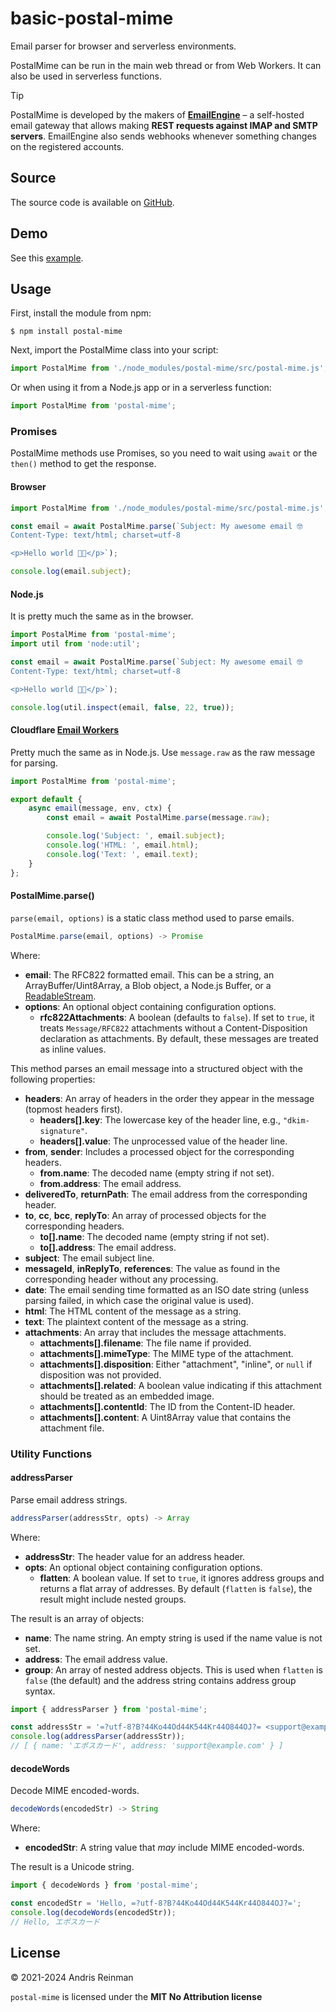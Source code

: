 # basic-postal-mime

Email parser for browser and serverless environments.

PostalMime can be run in the main web thread or from Web Workers. It can also be used in serverless functions.

> [!TIP]
> PostalMime is developed by the makers of **[EmailEngine](https://emailengine.app/?utm_source=github&utm_campaign=imapflow&utm_medium=readme-link)** – a self-hosted email gateway that allows making **REST requests against IMAP and SMTP servers**. EmailEngine also sends webhooks whenever something changes on the registered accounts.

## Source

The source code is available on [GitHub](https://github.com/postalsys/postal-mime).

## Demo

See this [example](https://kreata.ee/postal-mime/example/).

## Usage

First, install the module from npm:

```
$ npm install postal-mime
```

Next, import the PostalMime class into your script:

```js
import PostalMime from './node_modules/postal-mime/src/postal-mime.js';
```

Or when using it from a Node.js app or in a serverless function:

```js
import PostalMime from 'postal-mime';
```

### Promises

PostalMime methods use Promises, so you need to wait using `await` or the `then()` method to get the response.

#### Browser

```js
import PostalMime from './node_modules/postal-mime/src/postal-mime.js';

const email = await PostalMime.parse(`Subject: My awesome email 🤓
Content-Type: text/html; charset=utf-8

<p>Hello world 😵‍💫</p>`);

console.log(email.subject);
```

#### Node.js

It is pretty much the same as in the browser.

```js
import PostalMime from 'postal-mime';
import util from 'node:util';

const email = await PostalMime.parse(`Subject: My awesome email 🤓
Content-Type: text/html; charset=utf-8

<p>Hello world 😵‍💫</p>`);

console.log(util.inspect(email, false, 22, true));
```

#### Cloudflare [Email Workers](https://developers.cloudflare.com/email-routing/email-workers/)

Pretty much the same as in Node.js. Use `message.raw` as the raw message for parsing.

```js
import PostalMime from 'postal-mime';

export default {
    async email(message, env, ctx) {
        const email = await PostalMime.parse(message.raw);

        console.log('Subject: ', email.subject);
        console.log('HTML: ', email.html);
        console.log('Text: ', email.text);
    }
};
```

#### PostalMime.parse()

`parse(email, options)` is a static class method used to parse emails.

```js
PostalMime.parse(email, options) -> Promise
```

Where:

-   **email**: The RFC822 formatted email. This can be a string, an ArrayBuffer/Uint8Array, a Blob object, a Node.js Buffer, or a [ReadableStream](https://developer.mozilla.org/en-US/docs/Web/API/ReadableStream).
-   **options**: An optional object containing configuration options.
    -   **rfc822Attachments**: A boolean (defaults to `false`). If set to `true`, it treats `Message/RFC822` attachments without a Content-Disposition declaration as attachments. By default, these messages are treated as inline values.

This method parses an email message into a structured object with the following properties:

-   **headers**: An array of headers in the order they appear in the message (topmost headers first).
    -   **headers[].key**: The lowercase key of the header line, e.g., `"dkim-signature"`.
    -   **headers[].value**: The unprocessed value of the header line.
-   **from**, **sender**: Includes a processed object for the corresponding headers.
    -   **from.name**: The decoded name (empty string if not set).
    -   **from.address**: The email address.
-   **deliveredTo**, **returnPath**: The email address from the corresponding header.
-   **to**, **cc**, **bcc**, **replyTo**: An array of processed objects for the corresponding headers.
    -   **to[].name**: The decoded name (empty string if not set).
    -   **to[].address**: The email address.
-   **subject**: The email subject line.
-   **messageId**, **inReplyTo**, **references**: The value as found in the corresponding header without any processing.
-   **date**: The email sending time formatted as an ISO date string (unless parsing failed, in which case the original value is used).
-   **html**: The HTML content of the message as a string.
-   **text**: The plaintext content of the message as a string.
-   **attachments**: An array that includes the message attachments.
    -   **attachments[].filename**: The file name if provided.
    -   **attachments[].mimeType**: The MIME type of the attachment.
    -   **attachments[].disposition**: Either "attachment", "inline", or `null` if disposition was not provided.
    -   **attachments[].related**: A boolean value indicating if this attachment should be treated as an embedded image.
    -   **attachments[].contentId**: The ID from the Content-ID header.
    -   **attachments[].content**: A Uint8Array value that contains the attachment file.

### Utility Functions

#### addressParser

Parse email address strings.

```js
addressParser(addressStr, opts) -> Array
```

Where:

-   **addressStr**: The header value for an address header.
-   **opts**: An optional object containing configuration options.
    -   **flatten**: A boolean value. If set to `true`, it ignores address groups and returns a flat array of addresses. By default (`flatten` is `false`), the result might include nested groups.

The result is an array of objects:

-   **name**: The name string. An empty string is used if the name value is not set.
-   **address**: The email address value.
-   **group**: An array of nested address objects. This is used when `flatten` is `false` (the default) and the address string contains address group syntax.

```js
import { addressParser } from 'postal-mime';

const addressStr = '=?utf-8?B?44Ko44Od44K544Kr44O844OJ?= <support@example.com>';
console.log(addressParser(addressStr));
// [ { name: 'エポスカード', address: 'support@example.com' } ]
```

#### decodeWords

Decode MIME encoded-words.

```js
decodeWords(encodedStr) -> String
```

Where:

-   **encodedStr**: A string value that _may_ include MIME encoded-words.

The result is a Unicode string.

```js
import { decodeWords } from 'postal-mime';

const encodedStr = 'Hello, =?utf-8?B?44Ko44Od44K544Kr44O844OJ?=';
console.log(decodeWords(encodedStr));
// Hello, エポスカード
```

## License

&copy; 2021-2024 Andris Reinman

`postal-mime` is licensed under the **MIT No Attribution license**
